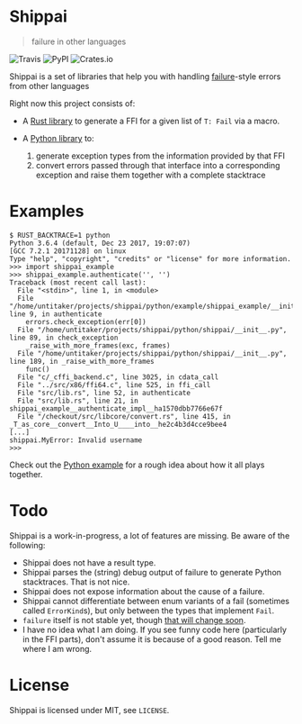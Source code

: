 # Shippai

> failure in other languages

![Travis](https://img.shields.io/travis/untitaker/shippai.svg)
![PyPI](https://img.shields.io/pypi/v/shippai.svg)
![Crates.io](https://img.shields.io/crates/v/shippai.svg)

Shippai is a set of libraries that help you with handling
[failure](https://github.com/withoutboats/failure)-style errors from other
languages

Right now this project consists of:

- A [Rust library](https://github.com/untitaker/shippai/tree/master/rust) to
  generate a FFI for a given list of `T: Fail` via a macro.
- A [Python library](https://github.com/untitaker/shippai/tree/master/python)
  to:

  1. generate exception types from the information provided by that FFI
  2. convert errors passed through that interface into a corresponding
     exception and raise them together with a complete stacktrace

# Examples

```
$ RUST_BACKTRACE=1 python
Python 3.6.4 (default, Dec 23 2017, 19:07:07)
[GCC 7.2.1 20171128] on linux
Type "help", "copyright", "credits" or "license" for more information.
>>> import shippai_example
>>> shippai_example.authenticate('', '')
Traceback (most recent call last):
  File "<stdin>", line 1, in <module>
  File "/home/untitaker/projects/shippai/python/example/shippai_example/__init__.py", line 9, in authenticate
    errors.check_exception(err[0])
  File "/home/untitaker/projects/shippai/python/shippai/__init__.py", line 89, in check_exception
    _raise_with_more_frames(exc, frames)
  File "/home/untitaker/projects/shippai/python/shippai/__init__.py", line 189, in _raise_with_more_frames
    func()
  File "c/_cffi_backend.c", line 3025, in cdata_call
  File "../src/x86/ffi64.c", line 525, in ffi_call
  File "src/lib.rs", line 52, in authenticate
  File "src/lib.rs", line 21, in shippai_example__authenticate_impl__ha1570dbb7766e67f
  File "/checkout/src/libcore/convert.rs", line 415, in _T_as_core__convert__Into_U____into__he2c4b3d4cce9bee4
[...]
shippai.MyError: Invalid username
>>> 
```

Check out the [Python
example](https://github.com/untitaker/shippai/tree/master/python/example) for a
rough idea about how it all plays together.

# Todo

Shippai is a work-in-progress, a lot of features are missing. Be aware of the following:

- Shippai does not have a result type.
- Shippai parses the (string) debug output of failure to generate Python
  stacktraces. That is not nice.
- Shippai does not expose information about the cause of a failure.
- Shippai cannot differentiate between enum variants of a fail (sometimes
  called `ErrorKind`s), but only between the types that implement `Fail`.
- `failure` itself is not stable yet, though [that will change
  soon](https://boats.gitlab.io/blog/post/2018-02-22-failure-1.0/).
- I have no idea what I am doing. If you see funny code here (particularly in
  the FFI parts), don't assume it is because of a good reason. Tell me where I
  am wrong.

# License

Shippai is licensed under MIT, see `LICENSE`.
